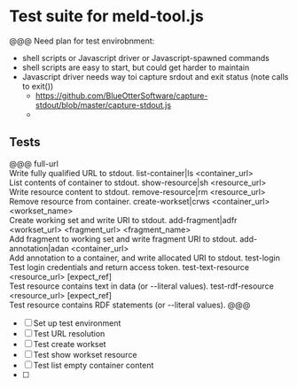 # Test suite for meld-tool.js

@@@ 
Need plan for test envirobnment: 
- shell scripts or Javascript driver or Javascript-spawned commands
- shell scripts are easy to start, but could get harder to maintain
- Javascript driver needs way toi capture srdout and exit status (note calls to exit())
    - https://github.com/BlueOtterSoftware/capture-stdout/blob/master/capture-stdout.js
    - 


## Tests

@@@
  full-url                                                          
        Write fully qualified URL to stdout.
  list-container|ls <container_url>                                 
        List contents of container to stdout.
  show-resource|sh <resource_url>                                   
        Write resource content to stdout.
  remove-resource|rm <resource_url>                                 
        Remove resource from container.
  create-workset|crws <container_url> <workset_name>                
        Create working set and write URI to stdout.
  add-fragment|adfr <workset_url> <fragment_url> <fragment_name>    
        Add fragment to working set and write fragment URI to stdout.
  add-annotation|adan <container_url> <target> <body> <motivation>  
        Add annotation to a container, and write allocated URI to stdout.
  test-login                                                        
        Test login credentials and return access token.
  test-text-resource <resource_url> [expect_ref]                    
        Test resource contains text in data (or --literal values).
  test-rdf-resource <resource_url> [expect_ref]                     
        Test resource contains RDF statements (or --literal values).
@@@


- [ ] Set up test environment
- [ ] Test URL resolution
- [ ] Test create workset
- [ ] Test show workset resource
- [ ] Test list empty container content
- [ ] 

